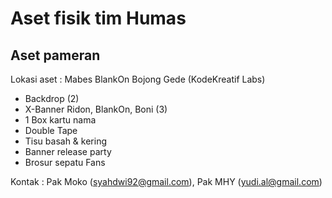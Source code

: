 # Aset fisik tim Humas

## Aset pameran

Lokasi aset : Mabes BlankOn Bojong Gede (KodeKreatif Labs)

- Backdrop (2)
- X-Banner Ridon, BlankOn, Boni (3)
- 1 Box kartu nama
- Double Tape
- Tisu basah & kering
- Banner release party
- Brosur sepatu Fans

Kontak : Pak Moko (syahdwi92@gmail.com), Pak MHY (yudi.al@gmail.com)
